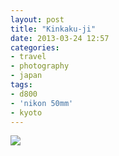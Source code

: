 ```yaml
---
layout: post
title: "Kinkaku-ji"
date: 2013-03-24 12:57
categories: 
- travel
- photography
- japan
tags:
- d800
- 'nikon 50mm'
- kyoto
---
```

<a href="http://www.flickr.com/photos/zacharyz/8597250534/">
<img src="http://farm9.staticflickr.com/8387/8597250534_9df696b4f9_b.jpg">
</a>

